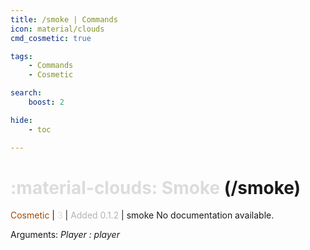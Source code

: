 ```yaml
---
title: /smoke | Commands
icon: material/clouds
cmd_cosmetic: true

tags:
    - Commands
    - Cosmetic

search:
    boost: 2

hide:
    - toc

---
```

# <p style="color: rgb(220,220,220); display: inline;">:material-clouds: Smoke</p> (/smoke)
<div style="display:inline;">
<p style="color: #A54800; display: inline;">Cosmetic</p> | <p style="color: rgb(220,220,220); display: inline;">3</p> | <p style="color: rgb(180,180,180); display: inline;"> Added 0.1.2</p> | smoke
</div>
No documentation available.

Arguments: _Player : player_

<!-- ## See Also
* [:material-refresh: /reset](/Commands/specifics/reset/)
* [:material-emoticon-dead: /kill](/Commands/specifics/kill/) -->
